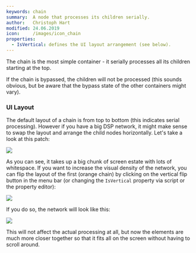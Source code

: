 ```yaml
---
keywords: chain
summary:  A node that processes its children serially.
author:   Christoph Hart
modified: 24.06.2019
icon:     /images/icon_chain
properties:
  - IsVertical: defines the UI layout arrangement (see below).
---
```


The chain is the most simple container - it serially processes all its children starting at the top.

If the chain is bypassed, the children will not be processed (this sounds obvious, but be aware that the bypass state of the other containers might vary).

### UI Layout

The default layout of a chain is from top to bottom (this indicates serial processing). However if you have a big DSP network, it might make sense to swap the layout and arrange the child nodes horizontally. Let's take a look at this patch:

![](/images/custom/scriptnode/chain1.png)

As you can see, it takes up a big chunk of screen estate with lots of whitespace. If you want to increase the visual density of the network, you can flip the layout of the first (orange chain) by clicking on the vertical flip button in the menu bar (or changing the `IsVertical` property via script or the property editor):

![](/images/custom/scriptnode/vertical_flip.png)

If you do so, the network will look like this:

![](/images/custom/scriptnode/chain2.png)

This will not affect the actual processing at all, but now the elements are much more closer together so that it fits all on the screen without having to scroll around.